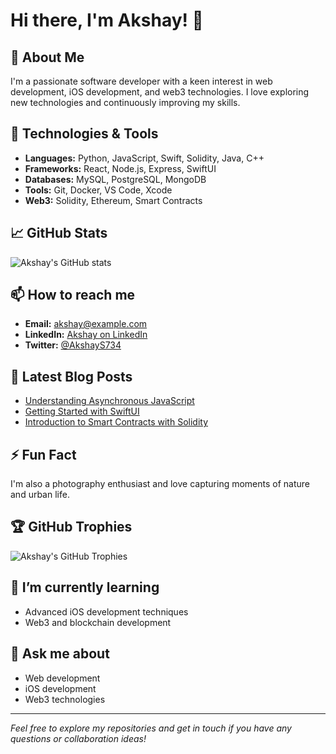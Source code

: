 # Hi there, I'm Akshay! 👋

## 🚀 About Me
I'm a passionate software developer with a keen interest in web development, iOS development, and web3 technologies. I love exploring new technologies and continuously improving my skills.

## 🔧 Technologies & Tools
- **Languages:** Python, JavaScript, Swift, Solidity, Java, C++
- **Frameworks:** React, Node.js, Express, SwiftUI
- **Databases:** MySQL, PostgreSQL, MongoDB
- **Tools:** Git, Docker, VS Code, Xcode
- **Web3:** Solidity, Ethereum, Smart Contracts

## 📈 GitHub Stats
![Akshay's GitHub stats](https://github-readme-stats.vercel.app/api?username=AkshayS734&show_icons=true&theme=radical)

## 📫 How to reach me
- **Email:** [akshay@example.com](mailto:akshay@example.com)
- **LinkedIn:** [Akshay on LinkedIn](https://www.linkedin.com/in/akshays734/)
- **Twitter:** [@AkshayS734](https://twitter.com/AkshayS734)

## 📝 Latest Blog Posts
<!-- BLOG-POST-LIST:START -->
- [Understanding Asynchronous JavaScript](https://yourblog.com/asynchronous-javascript)
- [Getting Started with SwiftUI](https://yourblog.com/getting-started-with-swiftui)
- [Introduction to Smart Contracts with Solidity](https://yourblog.com/introduction-to-solidity)
<!-- BLOG-POST-LIST:END -->

## ⚡ Fun Fact
I'm also a photography enthusiast and love capturing moments of nature and urban life.

## 🏆 GitHub Trophies
![Akshay's GitHub Trophies](https://github-profile-trophy.vercel.app/?username=AkshayS734&theme=radical)

## 🌱 I’m currently learning
- Advanced iOS development techniques
- Web3 and blockchain development

## 💬 Ask me about
- Web development
- iOS development
- Web3 technologies

---

*Feel free to explore my repositories and get in touch if you have any questions or collaboration ideas!*
